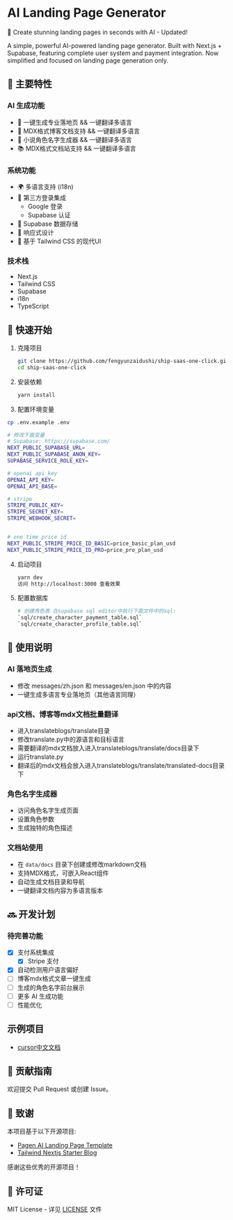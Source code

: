 # AI Landing Page Generator

🚀 Create stunning landing pages in seconds with AI - Updated!

A simple, powerful AI-powered landing page generator. Built with Next.js + Supabase, featuring complete user system and payment integration. Now simplified and focused on landing page generation only.

## 🌟 主要特性

### AI 生成功能

- 🎨 一键生成专业落地页  && 一键翻译多语言
- 📝 MDX格式博客文档支持 && 一键翻译多语言
- 👥 小说角色名字生成器  && 一键翻译多语言
- 📚 MDX格式文档站支持   && 一键翻译多语言

### 系统功能

- 🌍 多语言支持 (i18n)
- 🔐 第三方登录集成
  - Google 登录
  - Supabase 认证
- 💾 Supabase 数据存储
- 📱 响应式设计
- 🎨 基于 Tailwind CSS 的现代UI

### 技术栈

- Next.js
- Tailwind CSS
- Supabase
- i18n
- TypeScript

## 🚀 快速开始

1. 克隆项目
   ```bash
   git clone https://github.com/fengyunzaidushi/ship-saas-one-click.git
   cd ship-saas-one-click
   ```
2. 安装依赖
   ```bash
   yarn install
   ```
3. 配置环境变量

```bash
cp .env.example .env

# 修改下面变量
# Supabase: https://supabase.com/
NEXT_PUBLIC_SUPABASE_URL=
NEXT_PUBLIC_SUPABASE_ANON_KEY=
SUPABASE_SERVICE_ROLE_KEY=

# openai api_key
OPENAI_API_KEY=
OPENAI_API_BASE=

# stripe
STRIPE_PUBLIC_KEY=
STRIPE_SECRET_KEY=
STRIPE_WEBHOOK_SECRET=


# one time price id
NEXT_PUBLIC_STRIPE_PRICE_ID_BASIC=price_basic_plan_usd
NEXT_PUBLIC_STRIPE_PRICE_ID_PRO=price_pro_plan_usd


```

4. 启动项目
   ```bash
   yarn dev
   访问 http://localhost:3000 查看效果
   ```
5. 配置数据库
   ```bash
   # 创建角色表 在supabase sql editor中执行下面文件中的sql:
   `sql/create_character_payment_table.sql`
   `sql/create_character_profile_table.sql`
   ```

## 📝 使用说明

### AI 落地页生成

- 修改 messages/zh.json 和 messages/en.json 中的内容
- 一键生成多语言专业落地页（其他语言同理）

### api文档、博客等mdx文档批量翻译

- 进入translateblogs/translate目录
- 修改translate.py中的源语言和目标语言
- 需要翻译的mdx文档放入进入translateblogs/translate/docs目录下
- 运行translate.py
- 翻译后的mdx文档会放入进入translateblogs/translate/translated-docs目录下

### 角色名字生成器

- 访问角色名字生成页面
- 设置角色参数
- 生成独特的角色描述

### 文档站使用

- 在 `data/docs` 目录下创建或修改markdown文档
- 支持MDX格式，可嵌入React组件
- 自动生成文档目录和导航
- 一键翻译文档内容为多语言版本

## 🔜 开发计划

### 待完善功能

- [x] 支付系统集成
  - [x] Stripe 支付
- [x] 自动检测用户语言偏好
- [ ] 博客mdx格式文章一键生成
- [ ] 生成的角色名字前台展示
- [ ] 更多 AI 生成功能
- [ ] 性能优化
  
## 示例项目

- [cursor中文文档](https://cursordocs.com/)

## 🤝 贡献指南

欢迎提交 Pull Request 或创建 Issue。

## 📜 致谢

本项目基于以下开源项目:

- [Pagen AI Landing Page Template](https://github.com/all-in-aigc/pagen-ai-landing-page-template)
- [Tailwind Nextjs Starter Blog](https://github.com/timlrx/tailwind-nextjs-starter-blog)

感谢这些优秀的开源项目！

## 📄 许可证

MIT License - 详见 [LICENSE](LICENSE) 文件
